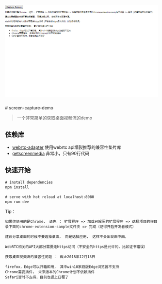 <h1 align="center"><img src='screen-capture.gif'/></h1>
# screen-capture-demo

> 一个非常简单的获取桌面视频流的demo

## 依赖库
* [webrtc-adapter](https://github.com/webrtcHacks/adapter)  使用webrtc api墙裂推荐的兼容性垫片库
* [getscreenmedia](https://github.com/otalk/getScreenMedia)  非常小，只有90行代码

## 快速开始

```text
# install dependencies
npm install

# serve with hot reload at localhost:8080
npm run dev
```

Tip：
```text
如果你使用的是Chrome， 请先 ： 扩展程序 => 加载已解压的扩展程序 => 选择项目的根目录下面的chrome-extension-sample文件夹 => 完成（记得开启开发者模式）

建议分享桌面的时候不要选择桌面， 而是选择应用， 这样不会出现画中画。

WebRTC相关的API大部分需要走https访问（不安全的https是允许的，比如证书错误）

获取桌面视频流的兼容性问题 ： 截止2018年12月13日

firefox，Edge可以开箱即用， 其中win10家庭版Edge浏览器不支持
Chrome需要插件， 未来版本的Chrome计划不依赖插件
Safari暂时不支持，目前也提上日程了

```
